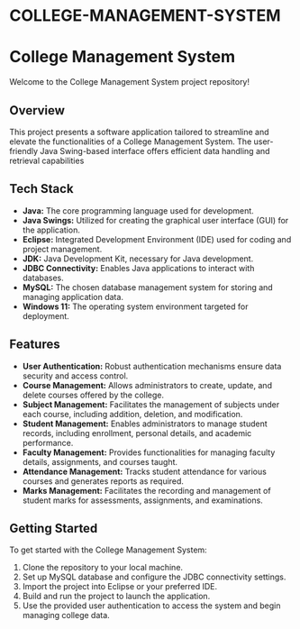 # COLLEGE-MANAGEMENT-SYSTEM
# College Management System

Welcome to the College Management System project repository!

## Overview

This project presents a software application tailored to streamline and elevate the functionalities of a College Management System. The user-friendly Java Swing-based interface offers efficient data handling and retrieval capabilities

## Tech Stack

- **Java:** The core programming language used for development.
- **Java Swings:** Utilized for creating the graphical user interface (GUI) for the application.
- **Eclipse:** Integrated Development Environment (IDE) used for coding and project management.
- **JDK:** Java Development Kit, necessary for Java development.
- **JDBC Connectivity:** Enables Java applications to interact with databases.
- **MySQL:** The chosen database management system for storing and managing application data.
- **Windows 11:** The operating system environment targeted for deployment.

## Features

- **User Authentication:** Robust authentication mechanisms ensure data security and access control.
- **Course Management:** Allows administrators to create, update, and delete courses offered by the college.
- **Subject Management:** Facilitates the management of subjects under each course, including addition, deletion, and modification.
- **Student Management:** Enables administrators to manage student records, including enrollment, personal details, and academic performance.
- **Faculty Management:** Provides functionalities for managing faculty details, assignments, and courses taught.
- **Attendance Management:** Tracks student attendance for various courses and generates reports as required.
- **Marks Management:** Facilitates the recording and management of student marks for assessments, assignments, and examinations.

## Getting Started

To get started with the College Management System:

1. Clone the repository to your local machine.
2. Set up MySQL database and configure the JDBC connectivity settings.
3. Import the project into Eclipse or your preferred IDE.
4. Build and run the project to launch the application.
5. Use the provided user authentication to access the system and begin managing college data.


